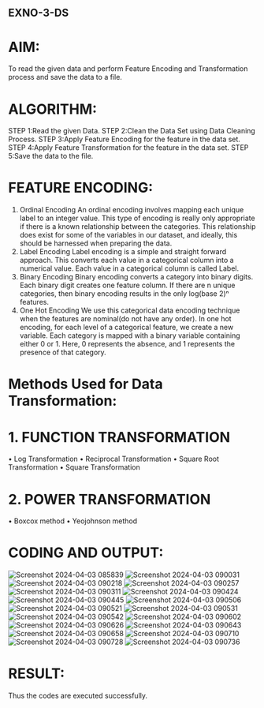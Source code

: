 ## EXNO-3-DS

# AIM:
To read the given data and perform Feature Encoding and Transformation process and save the data to a file.

# ALGORITHM:
STEP 1:Read the given Data.
STEP 2:Clean the Data Set using Data Cleaning Process.
STEP 3:Apply Feature Encoding for the feature in the data set.
STEP 4:Apply Feature Transformation for the feature in the data set.
STEP 5:Save the data to the file.

# FEATURE ENCODING:
1. Ordinal Encoding
An ordinal encoding involves mapping each unique label to an integer value. This type of encoding is really only appropriate if there is a known relationship between the categories. This relationship does exist for some of the variables in our dataset, and ideally, this should be harnessed when preparing the data.
2. Label Encoding
Label encoding is a simple and straight forward approach. This converts each value in a categorical column into a numerical value. Each value in a categorical column is called Label.
3. Binary Encoding
Binary encoding converts a category into binary digits. Each binary digit creates one feature column. If there are n unique categories, then binary encoding results in the only log(base 2)ⁿ features.
4. One Hot Encoding
We use this categorical data encoding technique when the features are nominal(do not have any order). In one hot encoding, for each level of a categorical feature, we create a new variable. Each category is mapped with a binary variable containing either 0 or 1. Here, 0 represents the absence, and 1 represents the presence of that category.

# Methods Used for Data Transformation:
  # 1. FUNCTION TRANSFORMATION
• Log Transformation
• Reciprocal Transformation
• Square Root Transformation
• Square Transformation
  # 2. POWER TRANSFORMATION
• Boxcox method
• Yeojohnson method

# CODING AND OUTPUT:
![Screenshot 2024-04-03 085839](https://github.com/Saravanan2512/EXNO-3-DS/assets/144979117/a2cea9c2-16b5-4f41-94c6-0a587720a4b8)
![Screenshot 2024-04-03 090031](https://github.com/Saravanan2512/EXNO-3-DS/assets/144979117/ff1a316e-7830-420c-8acb-cfc7d7ae53a9)
![Screenshot 2024-04-03 090218](https://github.com/Saravanan2512/EXNO-3-DS/assets/144979117/9c670d1d-1bed-4cd7-bd70-c1f110091d40)
![Screenshot 2024-04-03 090257](https://github.com/Saravanan2512/EXNO-3-DS/assets/144979117/88664964-be5d-4c88-abc5-19b01f2a454c)
![Screenshot 2024-04-03 090311](https://github.com/Saravanan2512/EXNO-3-DS/assets/144979117/4bb40fb9-2536-485b-b326-16d2930190ca)
![Screenshot 2024-04-03 090424](https://github.com/Saravanan2512/EXNO-3-DS/assets/144979117/cc193173-c469-49d2-8936-ef647c93d448)
![Screenshot 2024-04-03 090445](https://github.com/Saravanan2512/EXNO-3-DS/assets/144979117/c61f4202-2723-47f3-a33a-2da06d238293)
![Screenshot 2024-04-03 090506](https://github.com/Saravanan2512/EXNO-3-DS/assets/144979117/9619e4e0-0d34-43a4-b599-327c3dd68858)
![Screenshot 2024-04-03 090521](https://github.com/Saravanan2512/EXNO-3-DS/assets/144979117/6114271b-63f9-47f6-99b8-9488491ef7c1)
![Screenshot 2024-04-03 090531](https://github.com/Saravanan2512/EXNO-3-DS/assets/144979117/5edf84d4-6cc7-47b7-927a-3174a1d102d5)
![Screenshot 2024-04-03 090542](https://github.com/Saravanan2512/EXNO-3-DS/assets/144979117/2edec48f-c1a2-4893-bfcc-90a20e766df5)
![Screenshot 2024-04-03 090602](https://github.com/Saravanan2512/EXNO-3-DS/assets/144979117/faee8427-974a-4775-bc96-803d4e5c0f05)
![Screenshot 2024-04-03 090626](https://github.com/Saravanan2512/EXNO-3-DS/assets/144979117/d716840b-1dfb-480e-b18b-95a016f49a35)
![Screenshot 2024-04-03 090643](https://github.com/Saravanan2512/EXNO-3-DS/assets/144979117/7993c284-91b5-490c-a4a2-53708d46c573)
![Screenshot 2024-04-03 090658](https://github.com/Saravanan2512/EXNO-3-DS/assets/144979117/7516482d-99b7-4e37-9c97-4b64fbc4464e)
![Screenshot 2024-04-03 090710](https://github.com/Saravanan2512/EXNO-3-DS/assets/144979117/0562c38f-80cc-4969-8946-59e9efc5b8c2)
![Screenshot 2024-04-03 090728](https://github.com/Saravanan2512/EXNO-3-DS/assets/144979117/40268217-91b0-4fa5-a486-92c5d0eb27de)
![Screenshot 2024-04-03 090736](https://github.com/Saravanan2512/EXNO-3-DS/assets/144979117/0e5e0cbc-dc89-408b-b342-4360d162ef6f)

# RESULT:
      
  Thus the codes are executed successfully.
       
